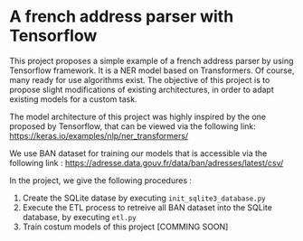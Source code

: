 # A french address parser with Tensorflow

This project proposes a simple example of a french address parser by using Tensorflow framework. It is a NER model based on Transformers. Of course, many ready for use algorithms exist. The objective of this project is to propose slight modifications of existing architectures, in order to adapt existing models for a custom task.

The model architecture of this project was highly inspired by the one proposed by Tensorflow, that can be viewed via the following link:
https://keras.io/examples/nlp/ner_transformers/

We use BAN dataset for training our models that is accessible via the following link :
https://adresse.data.gouv.fr/data/ban/adresses/latest/csv/

In the project, we give the following procedures :
1. Create the SQLite datase by executing `init_sqlite3_database.py`
2. Execute the ETL process to retreive all BAN dataset into the SQLite database, by executing `etl.py`
3. Train costum models of this project [COMMING SOON]
